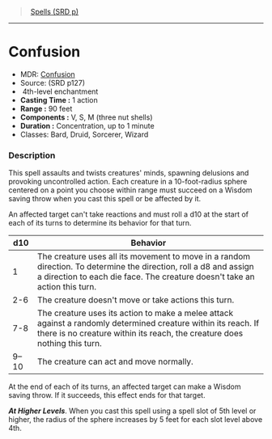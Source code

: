 ﻿---
!SpellItem
Family: SpellVO
Name: Confusion
Type: enchantment
Level: 4
CastingTime: 1 action
Range: 90 feet
Components: V, S, M (three nut shells)
Duration: Concentration, up to 1 minute
Classes: Bard, Druid, Sorcerer, Wizard
Source: (SRD p127)
AltName: '[Confusion](hd_spells_confusion.md)'
Id: spells_vo.md#confusion
ParentLink: spells_vo.md#spells-srd-p
ParentName: Spells (SRD p)
NameLevel: 1
Attributes:
  Name: Confusion
  Markdown: >+
    # <!--Name-->Confusion<!--/Name-->


    - MDR: <!--AltName-->[Confusion](hd_spells_confusion.md)<!--/AltName-->

    - Source: <!--Source-->(SRD p127)<!--/Source-->

    -  <!--Level-->4<!--/Level-->th-level <!--Type-->enchantment<!--/Type-->

    - **Casting Time :** <!--CastingTime-->1 action<!--/CastingTime-->

    - **Range :** <!--Range-->90 feet<!--/Range-->

    - **Components :** <!--Components-->V, S, M (three nut shells)<!--/Components-->

    - **Duration :** <!--Duration-->Concentration, up to 1 minute<!--/Duration-->

    - Classes: <!--Classes-->Bard, Druid, Sorcerer, Wizard<!--/Classes-->


    ### Description


    This spell assaults and twists creatures' minds, spawning delusions and provoking uncontrolled action. Each creature in a 10-foot-radius sphere centered on a point you choose within range must succeed on a Wisdom saving throw when you cast this spell or be affected by it.


    An affected target can't take reactions and must roll a d10 at the start of each of its turns to determine its behavior for that turn.


    |d10|Behavior|

    |---|---|

    |1|The creature uses all its movement to move in a random direction. To determine the direction, roll a d8 and assign a direction to each die face. The creature doesn't take an action this turn.|

    |2-6|The creature doesn't move or take actions this turn.|

    |7-8|The creature uses its action to make a melee attack against a randomly determined creature within its reach. If there is no creature within its reach, the creature does nothing this turn.|

    |9–10|The creature can act and move normally.|


    At the end of each of its turns, an affected target can make a Wisdom saving throw. If it succeeds, this effect ends for that target.


    **_At Higher Levels_**. When you cast this spell using a spell slot of 5th level or higher, the radius of the sphere increases by 5 feet for each slot level above 4th.

  AltName: '[Confusion](hd_spells_confusion.md)'
  Source: (SRD p127)
  Level: 4
  Type: enchantment
  CastingTime: 1 action
  Range: 90 feet
  Components: V, S, M (three nut shells)
  Duration: Concentration, up to 1 minute
  Classes: Bard, Druid, Sorcerer, Wizard
AttributesDictionary: >+
  Name: Confusion

  Markdown: >+

    # <!--Name-->Confusion<!--/Name-->





    - MDR: <!--AltName-->[Confusion](hd_spells_confusion.md)<!--/AltName-->



    - Source: <!--Source-->(SRD p127)<!--/Source-->



    -  <!--Level-->4<!--/Level-->th-level <!--Type-->enchantment<!--/Type-->



    - **Casting Time :** <!--CastingTime-->1 action<!--/CastingTime-->



    - **Range :** <!--Range-->90 feet<!--/Range-->



    - **Components :** <!--Components-->V, S, M (three nut shells)<!--/Components-->



    - **Duration :** <!--Duration-->Concentration, up to 1 minute<!--/Duration-->



    - Classes: <!--Classes-->Bard, Druid, Sorcerer, Wizard<!--/Classes-->





    ### Description





    This spell assaults and twists creatures' minds, spawning delusions and provoking uncontrolled action. Each creature in a 10-foot-radius sphere centered on a point you choose within range must succeed on a Wisdom saving throw when you cast this spell or be affected by it.





    An affected target can't take reactions and must roll a d10 at the start of each of its turns to determine its behavior for that turn.





    |d10|Behavior|



    |---|---|



    |1|The creature uses all its movement to move in a random direction. To determine the direction, roll a d8 and assign a direction to each die face. The creature doesn't take an action this turn.|



    |2-6|The creature doesn't move or take actions this turn.|



    |7-8|The creature uses its action to make a melee attack against a randomly determined creature within its reach. If there is no creature within its reach, the creature does nothing this turn.|



    |9–10|The creature can act and move normally.|





    At the end of each of its turns, an affected target can make a Wisdom saving throw. If it succeeds, this effect ends for that target.





    **_At Higher Levels_**. When you cast this spell using a spell slot of 5th level or higher, the radius of the sphere increases by 5 feet for each slot level above 4th.



  AltName: '[Confusion](hd_spells_confusion.md)'

  Source: (SRD p127)

  Level: 4

  Type: enchantment

  CastingTime: 1 action

  Range: 90 feet

  Components: V, S, M (three nut shells)

  Duration: Concentration, up to 1 minute

  Classes: Bard, Druid, Sorcerer, Wizard

---
> [Spells (SRD p)](srd_spells.md)

---

# Confusion

- MDR: [Confusion](hd_spells_confusion.md)
- Source: (SRD p127)
-  4th-level enchantment
- **Casting Time :** 1 action
- **Range :** 90 feet
- **Components :** V, S, M (three nut shells)
- **Duration :** Concentration, up to 1 minute
- Classes: Bard, Druid, Sorcerer, Wizard

### Description

This spell assaults and twists creatures' minds, spawning delusions and provoking uncontrolled action. Each creature in a 10-foot-radius sphere centered on a point you choose within range must succeed on a Wisdom saving throw when you cast this spell or be affected by it.

An affected target can't take reactions and must roll a d10 at the start of each of its turns to determine its behavior for that turn.

|d10|Behavior|
|---|---|
|1|The creature uses all its movement to move in a random direction. To determine the direction, roll a d8 and assign a direction to each die face. The creature doesn't take an action this turn.|
|2-6|The creature doesn't move or take actions this turn.|
|7-8|The creature uses its action to make a melee attack against a randomly determined creature within its reach. If there is no creature within its reach, the creature does nothing this turn.|
|9–10|The creature can act and move normally.|

At the end of each of its turns, an affected target can make a Wisdom saving throw. If it succeeds, this effect ends for that target.

**_At Higher Levels_**. When you cast this spell using a spell slot of 5th level or higher, the radius of the sphere increases by 5 feet for each slot level above 4th.

